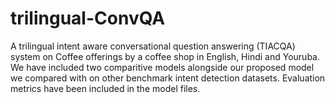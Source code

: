 # trilingual-ConvQA
A trilingual intent aware conversational question answering (TIACQA) system on Coffee offerings by a coffee shop in English, Hindi and Youruba. We have included two comparitive models alongside our proposed model we compared with on other benchmark intent detection datasets.
Evaluation metrics have been included in the model files.
